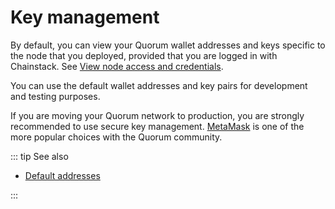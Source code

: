 # Key management

By default, you can view your Quorum wallet addresses and keys specific to the node that you deployed, provided that you are logged in with Chainstack. See [View node access and credentials](/platform/view-node-access-and-credentials).

You can use the default wallet addresses and key pairs for development and testing purposes.

If you are moving your Quorum network to production, you are strongly recommended to use secure key management. [MetaMask](https://metamask.io/) is one of the more popular choices with the Quorum community.

::: tip See also

* [Default addresses](/operations/quorum/default-addresses)

:::
